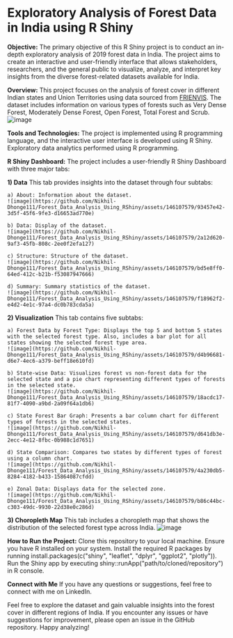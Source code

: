 # Exploratory Analysis of Forest Data in India using R Shiny
**Objective:**
The primary objective of this R Shiny project is to conduct an in-depth exploratory analysis of 2019 forest data in India. The project aims to create an interactive and user-friendly interface that allows stakeholders, researchers, and the general public to visualize, analyze, and interpret key insights from the diverse forest-related datasets available for India.

**Overview:**
This project focuses on the analysis of forest cover in different Indian states and Union Territories using data sourced from [FRIENVIS](https://frienvis.nic.in/Database/Forest-Cover-in-States-UTs-2019_2478.aspx). The dataset includes information on various types of forests such as Very Dense Forest, Moderately Dense Forest, Open Forest, Total Forest and Scrub.
![image](https://github.com/Nikhil-Dhonge111/Forest_Data_Analysis_Using_RShiny/assets/146107579/0b5b3fae-e208-4c24-89c0-dca1ef23159d)

**Tools and Technologies:**
The project is implemented using R programming language, and the interactive user interface is developed using R Shiny. Exploratory data analytics performed using R programming.

**R Shiny Dashboard:**
The project includes a user-friendly R Shiny Dashboard with three major tabs:

**1) Data**
    This tab provides insights into the dataset through four subtabs:
    
    a) About: Information about the dataset.
    ![image](https://github.com/Nikhil-Dhonge111/Forest_Data_Analysis_Using_RShiny/assets/146107579/93457e42-3d5f-45f6-9fe3-d16653ad770e)
    
    b) Data: Display of the dataset.
    ![image](https://github.com/Nikhil-Dhonge111/Forest_Data_Analysis_Using_RShiny/assets/146107579/2a12d620-9af3-45fb-808c-2ee0f2efa127)
    
    c) Structure: Structure of the dataset.
    ![image](https://github.com/Nikhil-Dhonge111/Forest_Data_Analysis_Using_RShiny/assets/146107579/bd5e8ff0-64ed-412c-b21b-f53087947666)
    
    d) Summary: Summary statistics of the dataset.
    ![image](https://github.com/Nikhil-Dhonge111/Forest_Data_Analysis_Using_RShiny/assets/146107579/f18962f2-e4d2-4e1c-97a4-dc0b783cda5a)

**2) Visualization**
    This tab contains five subtabs:
    
    a) Forest Data by Forest Type: Displays the top 5 and bottom 5 states with the selected forest type. Also, includes a bar plot for all states showing the selected forest type area.
    ![image](https://github.com/Nikhil-Dhonge111/Forest_Data_Analysis_Using_RShiny/assets/146107579/d4b96681-d6e7-4ec6-a379-beff18e610fd)
    
    b) State-wise Data: Visualizes forest vs non-forest data for the selected state and a pie chart representing different types of forests in the selected state.
    ![image](https://github.com/Nikhil-Dhonge111/Forest_Data_Analysis_Using_RShiny/assets/146107579/18acdc17-81f7-4090-a9bd-2a09f64a1db6)
    
    c) State Forest Bar Graph: Presents a bar column chart for different types of forests in the selected states.
    ![image](https://github.com/Nikhil-Dhonge111/Forest_Data_Analysis_Using_RShiny/assets/146107579/d641db3e-2ecc-4e12-8fbc-0b988c1d7651)
    
    d) State Comparison: Compares two states by different types of forest using a column chart.
    ![image](https://github.com/Nikhil-Dhonge111/Forest_Data_Analysis_Using_RShiny/assets/146107579/4a230db5-8284-4182-b433-15864087cfdd)
    
    e) Zonal Data: Displays data for the selected zone.
    ![image](https://github.com/Nikhil-Dhonge111/Forest_Data_Analysis_Using_RShiny/assets/146107579/b86c44bc-c303-49dc-9930-22d38e0c286d)

**3) Choropleth Map**
    This tab includes a choropleth map that shows the distribution of the selected forest type across India.
    ![image](https://github.com/Nikhil-Dhonge111/Forest_Data_Analysis_Using_RShiny/assets/146107579/315f952b-7ad2-46d3-a175-5d581f93e44f)
    

**How to Run the Project:**
  Clone this repository to your local machine.
  Ensure you have R installed on your system.
  Install the required R packages by running install.packages(c("shiny", "leaflet", "dplyr", "ggplot2", "plotly")).
  Run the Shiny app by executing shiny::runApp("path/to/cloned/repository") in R console.
  
**Connect with Me**
If you have any questions or suggestions, feel free to connect with me on LinkedIn.

Feel free to explore the dataset and gain valuable insights into the forest cover in different regions of India. If you encounter any issues or have suggestions for improvement, please open an issue in the GitHub repository. Happy analyzing!
